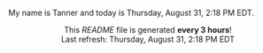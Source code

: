 My name is Tanner and today is Thursday, August 31, 2:18 PM EDT.

<p align="center">This <i>README</i> file is generated <b>every 3 hours</b>!</br>Last refresh: Thursday, August 31, 2:18 PM EDT<br /></p>
